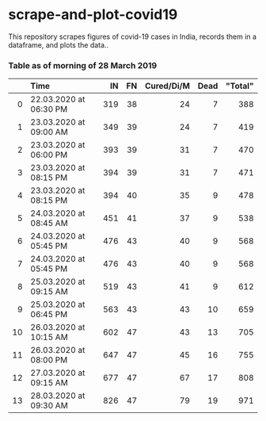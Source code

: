 # scrape-and-plot-covid19
This repository scrapes figures of covid-19 cases in India, records them in a dataframe, and plots the data..

### Table as of morning of 28 March 2019

|    | Time                   |   IN |   FN |   Cured/Di/M |   Dead |   "Total" |
|---:|:-----------------------|-----:|-----:|-------------:|-------:|----------:|
|  0 | 22.03.2020 at 06:30 PM |  319 |   38 |           24 |      7 |       388 |
|  1 | 23.03.2020 at 09:00 AM |  349 |   39 |           24 |      7 |       419 |
|  2 | 23.03.2020 at 06:00 PM |  393 |   39 |           31 |      7 |       470 |
|  3 | 23.03.2020 at 08:15 PM |  394 |   39 |           31 |      7 |       471 |
|  4 | 23.03.2020 at 08:15 PM |  394 |   40 |           35 |      9 |       478 |
|  5 | 24.03.2020 at 08:45 AM |  451 |   41 |           37 |      9 |       538 |
|  6 | 24.03.2020 at 05:45 PM |  476 |   43 |           40 |      9 |       568 |
|  7 | 24.03.2020 at 05:45 PM |  476 |   43 |           40 |      9 |       568 |
|  8 | 25.03.2020 at 09:15 AM |  519 |   43 |           41 |      9 |       612 |
|  9 | 25.03.2020 at 06:45 PM |  563 |   43 |           43 |     10 |       659 |
| 10 | 26.03.2020 at 10:15 AM |  602 |   47 |           43 |     13 |       705 |
| 11 | 26.03.2020 at 08:00 PM |  647 |   47 |           45 |     16 |       755 |
| 12 | 27.03.2020 at 09:15 AM |  677 |   47 |           67 |     17 |       808 |
| 13 | 28.03.2020 at 09:30 AM |  826 |   47 |           79 |     19 |       971 |